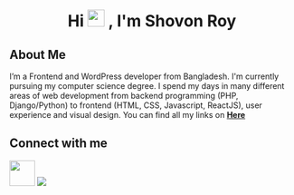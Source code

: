 <h1 align="center">Hi <img src="https://raw.githubusercontent.com/MartinHeinz/MartinHeinz/master/wave.gif" width="30px"> , I'm Shovon Roy</h1>
<!--<h3 align="center">A Passionate Frontend and WordPress Developer</h3> -->


##  About Me

<!--
- 🔭 I’m currently working on **Ajax Projects**

- 🌱 I’m currently learning **OpenGL and GLUT Library**

- 👯 I’m looking to collaborate on **OpenSource Projects**

- 👨‍💻 All of my projects are available at **[My Portfolio Site](https://shhovon.github.io)**

- 📫 How to reach me **hireshovon@gmail.com**

- ⚡ Fun fact **I spend my weekends binge-watching anime**
-->

I’m a Frontend and WordPress developer from Bangladesh. I'm currently pursuing my computer science degree. I spend my days in many different areas of web development from backend programming (PHP, Django/Python) to frontend (HTML, CSS, Javascript, ReactJS), user experience and visual design. You can find all my links on **[Here](https://linktr.ee/shhovon)**  

<!-- ## Languages and Tools

<p align="left"> 
    <a href="https://wordpress.org/" target="_blank"> <img src="https://img.icons8.com/color/48/000000/wordpress.png"/> </a>
    <a href="https://www.java.com" target="_blank"> <img src="https://img.icons8.com/color/48/000000/java-coffee-cup-logo.png"/> </a> 
    <a href="https://developer.mozilla.org/en-US/docs/Web/JavaScript" target="_blank"> <img src="https://img.icons8.com/color/48/000000/javascript.png"/> </a> 
    <a href="https://www.w3.org/html/" target="_blank"> <img src="https://img.icons8.com/color/48/000000/html-5.png"/> </a> 
    <a href="https://www.w3schools.com/css/" target="_blank"> <img src="https://img.icons8.com/color/48/000000/css3.png"/> </a> 
    <a href="https://getbootstrap.com" target="_blank"> <img src="https://img.icons8.com/color/48/000000/bootstrap.png"/> </a> 
    <a href="https://www.python.org" target="_blank"> <img src="https://img.icons8.com/color/48/000000/python.png"/> </a> 
    <a style="padding-right:8px;" href="https://www.mysql.com/" target="_blank"> <img src="https://img.icons8.com/fluent/50/000000/mysql-logo.png"/> </a>  
    <a href="https://git-scm.com/" target="_blank"> <img src="https://img.icons8.com/color/48/000000/git.png"/> </a> 
    <a href="https://php.net" target="_blank"> <img src="https://img.icons8.com/officel/64/000000/php-logo.png"/> </a>
    <a href="https://docs.microsoft.com/en-us/dotnet/csharp/" target="_blank"> <img src="https://img.icons8.com/color/48/000000/c-sharp-logo.png"/> </a>
      <a href="https://docs.microsoft.com/en-us/cpp/?view=msvc-160" target="_blank"> <img src="https://img.icons8.com/color/48/000000/c-plus-plus-logo.png"/> </a>

</p> -->

<!-- <br/> -->

<!-- <p align="center">
    <a href="https://github.com/shhovon/github-readme-streak-stats">
        <img title= Get streak stats for your profile at git.io/streak-stats" alt="Shovon's streak" src="https://github-readme-streak-stats.herokuapp.com/?user=shhovon&theme=black-ice&hide_border=true&stroke=0000&background=060A0CD0"/>
    </a>
</p> -->

<!-- ##  My Github Stats

  <br/>
    <a href="https://github.com/shhovon/github-readme-stats"><img alt="Shovon's Github Stats" src="https://github-readme-stats.vercel.app/api?username=shhovon&show_icons=true&count_private=true&theme=react&hide_border=true&bg_color=0D1117" /></a>
  <a href="https://github.com/shhovon/github-readme-stats"><img alt="Shovon Roy's Top Languages" src="https://github-readme-stats.vercel.app/api/top-langs/?username=shhovon&langs_count=8&count_private=true&layout=compact&theme=react&hide_border=true&bg_color=0D1117" /></a>
                                                                                 -->
 <!-- (https://github-readme-stats.vercel.app/api/top-langs?username=shhovon&show_icons=true&count_private=true&theme=gotham)
  <br/> -->


<!-- <br/>
<br/> -->



## Connect with me
<p align="left">


<a href = "https://www.fiverr.com/shhovon/"><img src="https://img.icons8.com/clouds/100/000000/fiverr.png" width="45" 
     height="45"/></a>
<a href = "https://www.instagram.com/shhovon/"><img src="https://img.icons8.com/fluent/48/000000/instagram-new.png"/></a>

</p>

<!-- ## ❤ Views and Followers
<a href="https://github.com/Meghna-DAS/github-profile-views-counter">
    <img src="https://komarev.com/ghpvc/?username=shhovon">
</a>  -->
